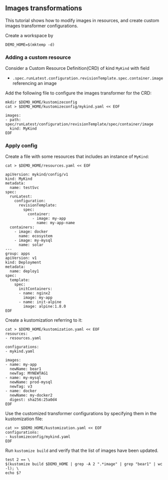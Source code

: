 ## Images transformations

This tutorial shows how to modify images in resources, and create custom images transformer configurations.

Create a workspace by
<!-- @createws @test -->
```
DEMO_HOME=$(mktemp -d)
```

### Adding a custom resource

Consider a Custom Resource Definition(CRD) of kind `MyKind` with field
- `.spec.runLatest.configuration.revisionTemplate.spec.container.image` referencing an image

Add the following file to configure the images transformer for the CRD:

<!-- @addConfig @test -->
```
mkdir $DEMO_HOME/kustomizeconfig
cat > $DEMO_HOME/kustomizeconfig/mykind.yaml << EOF

images:
- path: spec/runLatest/configuration/revisionTemplate/spec/container/image
  kind: MyKind
EOF
```

### Apply config

Create a file with some resources that includes an instance of `MyKind`:

<!-- @createResource @test -->
```
cat > $DEMO_HOME/resources.yaml << EOF

apiVersion: mykind/config/v1
kind: MyKind
metadata:
  name: testSvc
spec:
  runLatest:
    configuration:
      revisionTemplate:
        spec:
          container:
            - image: my-app
              name: my-app-name
  containers:
    - image: docker
      name: ecosystem
    - image: my-mysql
      name: solar
---
group: apps
apiVersion: v1
kind: Deployment
metadata:
  name: deploy1
spec:
  template:
    spec:
      initContainers:
      - name: nginx2
        image: my-app
      - name: init-alpine
        image: alpine:1.8.0
EOF
```

Create a kustomization referring to it:

<!-- @createKustomization @test -->
```
cat > $DEMO_HOME/kustomization.yaml << EOF
resources:
- resources.yaml

configurations:
- mykind.yaml

images:
- name: my-app
  newName: bear1
  newTag: MYNEWTAG1
- name: my-mysql
  newName: prod-mysql
  newTag: v3
- name: docker
  newName: my-docker2
  digest: sha256:25a0d4
EOF
```

Use the customized transformer configurations by specifying them
in the kustomization file:
<!-- @addTransformerConfigs @test -->
```
cat >> $DEMO_HOME/kustomization.yaml << EOF
configurations:
- kustomizeconfig/mykind.yaml
EOF
```

Run `kustomize build` and verify that the list of images have been updated.

<!-- TODO, fixme, @build @test -->
```
test 2 == \
$(kustomize build $DEMO_HOME | grep -A 2 ".*image" | grep "bear1" | wc -l); \
echo $?
```